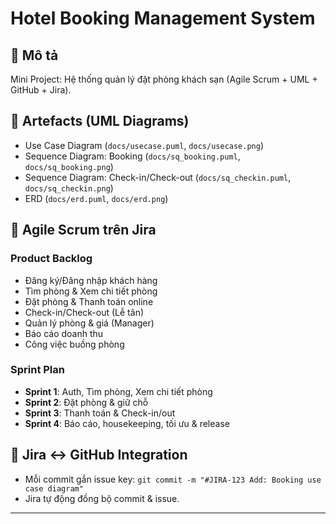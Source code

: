 # Hotel Booking Management System


## 📌 Mô tả
Mini Project: Hệ thống quản lý đặt phòng khách sạn (Agile Scrum + UML + GitHub + Jira).


## 📂 Artefacts (UML Diagrams)
- Use Case Diagram (`docs/usecase.puml`, `docs/usecase.png`)
- Sequence Diagram: Booking (`docs/sq_booking.puml`, `docs/sq_booking.png`)
- Sequence Diagram: Check-in/Check-out (`docs/sq_checkin.puml`, `docs/sq_checkin.png`)
- ERD (`docs/erd.puml`, `docs/erd.png`)


## 🔄 Agile Scrum trên Jira
### Product Backlog
- Đăng ký/Đăng nhập khách hàng
- Tìm phòng & Xem chi tiết phòng
- Đặt phòng & Thanh toán online
- Check-in/Check-out (Lễ tân)
- Quản lý phòng & giá (Manager)
- Báo cáo doanh thu
- Công việc buồng phòng


### Sprint Plan
- **Sprint 1**: Auth, Tìm phòng, Xem chi tiết phòng
- **Sprint 2**: Đặt phòng & giữ chỗ
- **Sprint 3**: Thanh toán & Check-in/out
- **Sprint 4**: Báo cáo, housekeeping, tối ưu & release


## 🔗 Jira ↔ GitHub Integration
- Mỗi commit gắn issue key: `git commit -m "#JIRA-123 Add: Booking use case diagram"`
- Jira tự động đồng bộ commit & issue.


---
